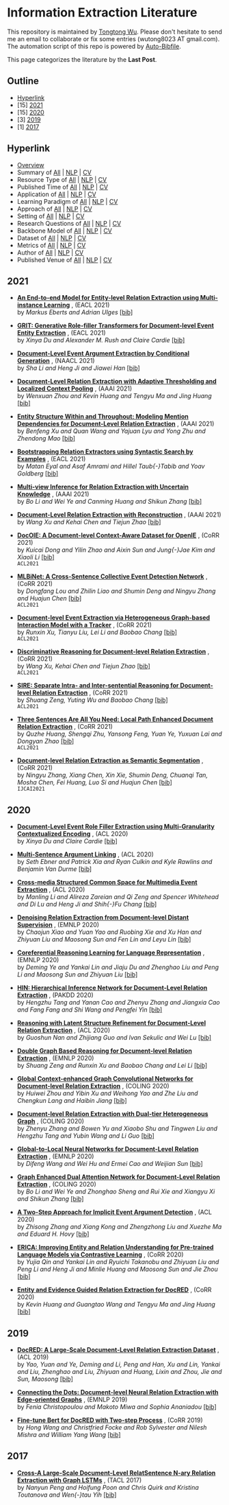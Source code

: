 # Information Extraction Literature 
This repository is maintained by [Tongtong Wu](https://wutong8023.site). Please don't hesitate to send me an email to collaborate or fix some entries (wutong8023 AT gmail.com). The automation script of this repo is powered by [Auto-Bibfile](https://github.com/wutong8023/Auto-Bibfile.git).

This page categorizes the literature by the **Last Post**.

## Outline 
- [Hyperlink](https://github.com/wutong8023/Awesome_Information_Extraction/tree/master/IE4all/time/README.md#hyperlink)
- [15] [2021](https://github.com/wutong8023/Awesome_Information_Extraction/tree/master/IE4all/time/README.md#2021)
- [15] [2020](https://github.com/wutong8023/Awesome_Information_Extraction/tree/master/IE4all/time/README.md#2020)
- [3] [2019](https://github.com/wutong8023/Awesome_Information_Extraction/tree/master/IE4all/time/README.md#2019)
- [1] [2017](https://github.com/wutong8023/Awesome_Information_Extraction/tree/master/IE4all/time/README.md#2017)
## Hyperlink 
- [Overview](https://github.com/wutong8023/Awesome_Information_Extraction/tree/master/README.md)
- Summary of [All](https://github.com/wutong8023/Awesome_Information_Extraction/tree/master/IE4all/./) | [NLP](https://github.com/wutong8023/Awesome_Information_Extraction/tree/master/IE4nlp/./) | [CV](https://github.com/wutong8023/Awesome_Information_Extraction/tree/master/IE4cv./)
- Resource Type of [All](https://github.com/wutong8023/Awesome_Information_Extraction/tree/master/IE4all/type) | [NLP](https://github.com/wutong8023/Awesome_Information_Extraction/tree/master/IE4nlp/type) | [CV](https://github.com/wutong8023/Awesome_Information_Extraction/tree/master/IE4cvtype)
- Published Time of [All](https://github.com/wutong8023/Awesome_Information_Extraction/tree/master/IE4all/time) | [NLP](https://github.com/wutong8023/Awesome_Information_Extraction/tree/master/IE4nlp/time) | [CV](https://github.com/wutong8023/Awesome_Information_Extraction/tree/master/IE4cvtime)
- Application of [All](https://github.com/wutong8023/Awesome_Information_Extraction/tree/master/IE4all/application) | [NLP](https://github.com/wutong8023/Awesome_Information_Extraction/tree/master/IE4nlp/application) | [CV](https://github.com/wutong8023/Awesome_Information_Extraction/tree/master/IE4cvapplication)
-  Learning Paradigm of [All](https://github.com/wutong8023/Awesome_Information_Extraction/tree/master/IE4all/supervision) | [NLP](https://github.com/wutong8023/Awesome_Information_Extraction/tree/master/IE4nlp/supervision) | [CV](https://github.com/wutong8023/Awesome_Information_Extraction/tree/master/IE4cvsupervision)
- Approach of [All](https://github.com/wutong8023/Awesome_Information_Extraction/tree/master/IE4all/approach) | [NLP](https://github.com/wutong8023/Awesome_Information_Extraction/tree/master/IE4nlp/approach) | [CV](https://github.com/wutong8023/Awesome_Information_Extraction/tree/master/IE4cvapproach)
- Setting of [All](https://github.com/wutong8023/Awesome_Information_Extraction/tree/master/IE4all/setting) | [NLP](https://github.com/wutong8023/Awesome_Information_Extraction/tree/master/IE4nlp/setting) | [CV](https://github.com/wutong8023/Awesome_Information_Extraction/tree/master/IE4cvsetting)
- Research Questions of [All](https://github.com/wutong8023/Awesome_Information_Extraction/tree/master/IE4all/research_question) | [NLP](https://github.com/wutong8023/Awesome_Information_Extraction/tree/master/IE4nlp/research_question) | [CV](https://github.com/wutong8023/Awesome_Information_Extraction/tree/master/IE4cvresearch_question)
- Backbone Model of [All](https://github.com/wutong8023/Awesome_Information_Extraction/tree/master/IE4all/backbone_model) | [NLP](https://github.com/wutong8023/Awesome_Information_Extraction/tree/master/IE4nlp/backbone_model) | [CV](https://github.com/wutong8023/Awesome_Information_Extraction/tree/master/IE4cvbackbone_model)
- Dataset of [All](https://github.com/wutong8023/Awesome_Information_Extraction/tree/master/IE4all/dataset) | [NLP](https://github.com/wutong8023/Awesome_Information_Extraction/tree/master/IE4nlp/dataset) | [CV](https://github.com/wutong8023/Awesome_Information_Extraction/tree/master/IE4cvdataset)
- Metrics of [All](https://github.com/wutong8023/Awesome_Information_Extraction/tree/master/IE4all/metrics) | [NLP](https://github.com/wutong8023/Awesome_Information_Extraction/tree/master/IE4nlp/metrics) | [CV](https://github.com/wutong8023/Awesome_Information_Extraction/tree/master/IE4cvmetrics)
- Author of [All](https://github.com/wutong8023/Awesome_Information_Extraction/tree/master/IE4all/author) | [NLP](https://github.com/wutong8023/Awesome_Information_Extraction/tree/master/IE4nlp/author) | [CV](https://github.com/wutong8023/Awesome_Information_Extraction/tree/master/IE4cvauthor)
- Published Venue of [All](https://github.com/wutong8023/Awesome_Information_Extraction/tree/master/IE4all/venue) | [NLP](https://github.com/wutong8023/Awesome_Information_Extraction/tree/master/IE4nlp/venue) | [CV](https://github.com/wutong8023/Awesome_Information_Extraction/tree/master/IE4cvvenue)

## 2021

- [**An End-to-end Model for Entity-level Relation Extraction using Multi-instance
Learning**](https://www.aclweb.org/anthology/2021.eacl-main.319/) , (EACL 2021)<br> by *Markus Eberts and
Adrian Ulges* [[bib]](https://github.com/wutong8023/Awesome_Information_Extraction/tree/master/./bibtex.bib#L12-L21) <br>

- [**GRIT: Generative Role-filler Transformers for Document-level Event
Entity Extraction**](https://www.aclweb.org/anthology/2021.eacl-main.52/) , (EACL 2021)<br> by *Xinya Du and
Alexander M. Rush and
Claire Cardie* [[bib]](https://github.com/wutong8023/Awesome_Information_Extraction/tree/master/./bibtex.bib#L23-L33) <br>

- [**Document-Level Event Argument Extraction by Conditional Generation**](https://www.aclweb.org/anthology/2021.naacl-main.69/) , (NAACL 2021)<br> by *Sha Li and
Heng Ji and
Jiawei Han* [[bib]](https://github.com/wutong8023/Awesome_Information_Extraction/tree/master/./bibtex.bib#L48-L57) <br>

- [**Document-Level Relation Extraction with Adaptive Thresholding and
Localized Context Pooling**](https://ojs.aaai.org/index.php/AAAI/article/view/17717) , (AAAI 2021)<br> by *Wenxuan Zhou and
Kevin Huang and
Tengyu Ma and
Jing Huang* [[bib]](https://github.com/wutong8023/Awesome_Information_Extraction/tree/master/./bibtex.bib#L93-L104) <br>

- [**Entity Structure Within and Throughout: Modeling Mention Dependencies
for Document-Level Relation Extraction**](https://ojs.aaai.org/index.php/AAAI/article/view/17665) , (AAAI 2021)<br> by *Benfeng Xu and
Quan Wang and
Yajuan Lyu and
Yong Zhu and
Zhendong Mao* [[bib]](https://github.com/wutong8023/Awesome_Information_Extraction/tree/master/./bibtex.bib#L106-L118) <br>

- [**Bootstrapping Relation Extractors using Syntactic Search by Examples**](https://www.aclweb.org/anthology/2021.eacl-main.128/) , (EACL 2021)<br> by *Matan Eyal and
Asaf Amrami and
Hillel Taub{-}Tabib and
Yoav Goldberg* [[bib]](https://github.com/wutong8023/Awesome_Information_Extraction/tree/master/./bibtex.bib#L170-L180) <br>

- [**Multi-view Inference for Relation Extraction with Uncertain Knowledge**](https://ojs.aaai.org/index.php/AAAI/article/view/17563) , (AAAI 2021)<br> by *Bo Li and
Wei Ye and
Canming Huang and
Shikun Zhang* [[bib]](https://github.com/wutong8023/Awesome_Information_Extraction/tree/master/./bibtex.bib#L182-L192) <br>

- [**Document-Level Relation Extraction with Reconstruction**](https://ojs.aaai.org/index.php/AAAI/article/view/17667) , (AAAI 2021)<br> by *Wang Xu and
Kehai Chen and
Tiejun Zhao* [[bib]](https://github.com/wutong8023/Awesome_Information_Extraction/tree/master/./bibtex.bib#L231-L240) <br>

- [**DocOIE: A Document-level Context-Aware Dataset for OpenIE**](https://arxiv.org/abs/2105.04271) , (CoRR 2021)<br> by *Kuicai Dong and
Yilin Zhao and
Aixin Sun and
Jung{-}Jae Kim and
Xiaoli Li* [[bib]](https://github.com/wutong8023/Awesome_Information_Extraction/tree/master/./bibtex.bib#L315-L326) <br>
``` ACL2021 ``` 

- [**MLBiNet: A Cross-Sentence Collective Event Detection Network**](https://arxiv.org/abs/2105.09458) , (CoRR 2021)<br> by *Dongfang Lou and
Zhilin Liao and
Shumin Deng and
Ningyu Zhang and
Huajun Chen* [[bib]](https://github.com/wutong8023/Awesome_Information_Extraction/tree/master/./bibtex.bib#L329-L340) <br>
``` ACL2021 ``` 

- [**Document-level Event Extraction via Heterogeneous Graph-based Interaction Model with a Tracker**](https://arxiv.org/abs/2105.14924) , (CoRR 2021)<br> by *Runxin Xu, Tianyu Liu, Lei Li and Baobao Chang* [[bib]](https://github.com/wutong8023/Awesome_Information_Extraction/tree/master/./bibtex.bib#L344-L351) <br>
``` ACL2021 ``` 

- [**Discriminative Reasoning for Document-level Relation Extraction**](https://arxiv.org/abs/2106.01562) , (CoRR 2021)<br> by *Wang Xu, Kehai Chen and Tiejun Zhao* [[bib]](https://github.com/wutong8023/Awesome_Information_Extraction/tree/master/./bibtex.bib#L354-L362) <br>
``` ACL2021 ``` 

- [**SIRE: Separate Intra- and Inter-sentential Reasoning for Document-level Relation Extraction**](https://arxiv.org/abs/2106.01709) , (CoRR 2021)<br> by *Shuang Zeng, Yuting Wu and Baobao Chang* [[bib]](https://github.com/wutong8023/Awesome_Information_Extraction/tree/master/./bibtex.bib#L365-L372) <br>
``` ACL2021 ``` 

- [**Three Sentences Are All You Need: Local Path Enhanced Document Relation Extraction**](https://arxiv.org/abs/2106.01793) , (CoRR 2021)<br> by *Quzhe Huang, Shengqi Zhu, Yansong Feng, Yuan Ye, Yuxuan Lai and Dongyan Zhao* [[bib]](https://github.com/wutong8023/Awesome_Information_Extraction/tree/master/./bibtex.bib#L375-L382) <br>
``` ACL2021 ``` 

- [**Document-level Relation Extraction as Semantic Segmentation**](https://arxiv.org/abs/2106.03618) , (CoRR 2021)<br> by *Ningyu Zhang, Xiang Chen, Xin Xie, Shumin Deng, Chuanqi Tan, Mosha Chen, Fei Huang, Luo Si and Huajun Chen* [[bib]](https://github.com/wutong8023/Awesome_Information_Extraction/tree/master/./bibtex.bib#L385-L392) <br>
``` IJCAI2021 ``` 

## 2020

- [**Document-Level Event Role Filler Extraction using Multi-Granularity
Contextualized Encoding**](https://doi.org/10.18653/v1/2020.acl-main.714) , (ACL 2020)<br> by *Xinya Du and
Claire Cardie* [[bib]](https://github.com/wutong8023/Awesome_Information_Extraction/tree/master/./bibtex.bib#L1-L10) <br>

- [**Multi-Sentence Argument Linking**](https://doi.org/10.18653/v1/2020.acl-main.718) , (ACL 2020)<br> by *Seth Ebner and
Patrick Xia and
Ryan Culkin and
Kyle Rawlins and
Benjamin Van Durme* [[bib]](https://github.com/wutong8023/Awesome_Information_Extraction/tree/master/./bibtex.bib#L35-L46) <br>

- [**Cross-media Structured Common Space for Multimedia Event Extraction**](https://doi.org/10.18653/v1/2020.acl-main.230) , (ACL 2020)<br> by *Manling Li and
Alireza Zareian and
Qi Zeng and
Spencer Whitehead and
Di Lu and
Heng Ji and
Shih{-}Fu Chang* [[bib]](https://github.com/wutong8023/Awesome_Information_Extraction/tree/master/./bibtex.bib#L59-L72) <br>

- [**Denoising Relation Extraction from Document-level Distant Supervision**](https://doi.org/10.18653/v1/2020.emnlp-main.300) , (EMNLP 2020)<br> by *Chaojun Xiao and
Yuan Yao and
Ruobing Xie and
Xu Han and
Zhiyuan Liu and
Maosong Sun and
Fen Lin and
Leyu Lin* [[bib]](https://github.com/wutong8023/Awesome_Information_Extraction/tree/master/./bibtex.bib#L121-L135) <br>

- [**Coreferential Reasoning Learning for Language Representation**](https://doi.org/10.18653/v1/2020.emnlp-main.582) , (EMNLP 2020)<br> by *Deming Ye and
Yankai Lin and
Jiaju Du and
Zhenghao Liu and
Peng Li and
Maosong Sun and
Zhiyuan Liu* [[bib]](https://github.com/wutong8023/Awesome_Information_Extraction/tree/master/./bibtex.bib#L137-L150) <br>

- [**HIN: Hierarchical Inference Network for Document-Level Relation
Extraction**](https://doi.org/10.1007/978-3-030-47426-3\_16) , (PAKDD 2020)<br> by *Hengzhu Tang and
Yanan Cao and
Zhenyu Zhang and
Jiangxia Cao and
Fang Fang and
Shi Wang and
Pengfei Yin* [[bib]](https://github.com/wutong8023/Awesome_Information_Extraction/tree/master/./bibtex.bib#L154-L168) <br>

- [**Reasoning with Latent Structure Refinement for Document-Level Relation
Extraction**](https://doi.org/10.18653/v1/2020.acl-main.141) , (ACL 2020)<br> by *Guoshun Nan and
Zhijiang Guo and
Ivan Sekulic and
Wei Lu* [[bib]](https://github.com/wutong8023/Awesome_Information_Extraction/tree/master/./bibtex.bib#L206-L217) <br>

- [**Double Graph Based Reasoning for Document-level Relation Extraction**](https://doi.org/10.18653/v1/2020.emnlp-main.127) , (EMNLP 2020)<br> by *Shuang Zeng and
Runxin Xu and
Baobao Chang and
Lei Li* [[bib]](https://github.com/wutong8023/Awesome_Information_Extraction/tree/master/./bibtex.bib#L219-L229) <br>

- [**Global Context-enhanced Graph Convolutional Networks for Document-level
Relation Extraction**](https://doi.org/10.18653/v1/2020.coling-main.461) , (COLING 2020)<br> by *Huiwei Zhou and
Yibin Xu and
Weihong Yao and
Zhe Liu and
Chengkun Lang and
Haibin Jiang* [[bib]](https://github.com/wutong8023/Awesome_Information_Extraction/tree/master/./bibtex.bib#L242-L255) <br>

- [**Document-level Relation Extraction with Dual-tier Heterogeneous Graph**](https://doi.org/10.18653/v1/2020.coling-main.143) , (COLING 2020)<br> by *Zhenyu Zhang and
Bowen Yu and
Xiaobo Shu and
Tingwen Liu and
Hengzhu Tang and
Yubin Wang and
Li Guo* [[bib]](https://github.com/wutong8023/Awesome_Information_Extraction/tree/master/./bibtex.bib#L257-L270) <br>

- [**Global-to-Local Neural Networks for Document-Level Relation Extraction**](https://doi.org/10.18653/v1/2020.emnlp-main.303) , (EMNLP 2020)<br> by *Difeng Wang and
Wei Hu and
Ermei Cao and
Weijian Sun* [[bib]](https://github.com/wutong8023/Awesome_Information_Extraction/tree/master/./bibtex.bib#L272-L282) <br>

- [**Graph Enhanced Dual Attention Network for Document-Level Relation
Extraction**](https://doi.org/10.18653/v1/2020.coling-main.136) , (COLING 2020)<br> by *Bo Li and
Wei Ye and
Zhonghao Sheng and
Rui Xie and
Xiangyu Xi and
Shikun Zhang* [[bib]](https://github.com/wutong8023/Awesome_Information_Extraction/tree/master/./bibtex.bib#L284-L297) <br>

- [**A Two-Step Approach for Implicit Event Argument Detection**](https://doi.org/10.18653/v1/2020.acl-main.667) , (ACL 2020)<br> by *Zhisong Zhang and
Xiang Kong and
Zhengzhong Liu and
Xuezhe Ma and
Eduard H. Hovy* [[bib]](https://github.com/wutong8023/Awesome_Information_Extraction/tree/master/./bibtex.bib#L408-L419) <br>

- [**ERICA: Improving Entity and Relation Understanding for Pre-trained
Language Models via Contrastive Learning**](https://arxiv.org/abs/2012.15022) , (CoRR 2020)<br> by *Yujia Qin and
Yankai Lin and
Ryuichi Takanobu and
Zhiyuan Liu and
Peng Li and
Heng Ji and
Minlie Huang and
Maosong Sun and
Jie Zhou* [[bib]](https://github.com/wutong8023/Awesome_Information_Extraction/tree/master/./bibtex.bib#L421-L437) <br>

- [**Entity and Evidence Guided Relation Extraction for DocRED**](https://arxiv.org/abs/2008.12283) , (CoRR 2020)<br> by *Kevin Huang and
Guangtao Wang and
Tengyu Ma and
Jing Huang* [[bib]](https://github.com/wutong8023/Awesome_Information_Extraction/tree/master/./bibtex.bib#L439-L449) <br>

## 2019

- [**DocRED: A Large-Scale Document-Level Relation Extraction Dataset**](https://www.aclweb.org/anthology/P19-1074) , (ACL 2019)<br> by *Yao, Yuan  and
Ye, Deming  and
Li, Peng  and
Han, Xu  and
Lin, Yankai  and
Liu, Zhenghao  and
Liu, Zhiyuan  and
Huang, Lixin  and
Zhou, Jie  and
Sun, Maosong* [[bib]](https://github.com/wutong8023/Awesome_Information_Extraction/tree/master/./bibtex.bib#L75-L91) <br>

- [**Connecting the Dots: Document-level Neural Relation Extraction with
Edge-oriented Graphs**](https://doi.org/10.18653/v1/D19-1498) , (EMNLP 2019)<br> by *Fenia Christopoulou and
Makoto Miwa and
Sophia Ananiadou* [[bib]](https://github.com/wutong8023/Awesome_Information_Extraction/tree/master/./bibtex.bib#L194-L204) <br>

- [**Fine-tune Bert for DocRED with Two-step Process**](http://arxiv.org/abs/1909.11898) , (CoRR 2019)<br> by *Hong Wang and
Christfried Focke and
Rob Sylvester and
Nilesh Mishra and
William Yang Wang* [[bib]](https://github.com/wutong8023/Awesome_Information_Extraction/tree/master/./bibtex.bib#L395-L406) <br>

## 2017

- [**Cross-A Large-Scale Document-Level RelatSentence N-ary Relation Extraction with Graph LSTMs**](https://transacl.org/ojs/index.php/tacl/article/view/1028) , (TACL 2017)<br> by *Nanyun Peng and
Hoifung Poon and
Chris Quirk and
Kristina Toutanova and
Wen{-}tau Yih* [[bib]](https://github.com/wutong8023/Awesome_Information_Extraction/tree/master/./bibtex.bib#L299-L311) <br>
